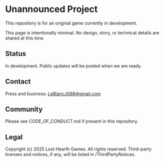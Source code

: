 # Unannounced Project

This repository is for an original game currently in development.

This page is intentionally minimal. No design, story, or technical details are shared at this time.

## Status
In development. Public updates will be posted when we are ready.

## Contact
Press and business: LeBlancJS88@gmail.com

## Community
Please see CODE_OF_CONDUCT.md if present in this repository.

## Legal
Copyright (c) 2025 Lost Hearth Games. All rights reserved.
Third-party licenses and notices, if any, will be listed in /ThirdPartyNotices.
